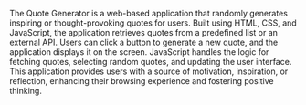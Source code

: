 The Quote Generator is a web-based application that randomly generates inspiring or thought-provoking quotes for users. Built using HTML, CSS, and JavaScript, the application retrieves quotes from a predefined list or an external API. Users can click a button to generate a new quote, and the application displays it on the screen. JavaScript handles the logic for fetching quotes, selecting random quotes, and updating the user interface. This application provides users with a source of motivation, inspiration, or reflection, enhancing their browsing experience and fostering positive thinking.
